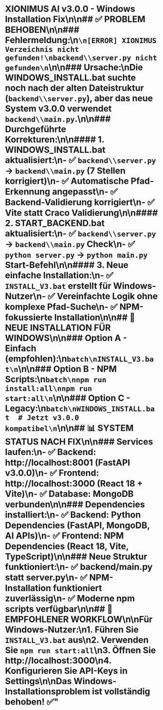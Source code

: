 # XIONIMUS AI v3.0.0 - Windows Installation Fix\n\n## ✅ **PROBLEM BEHOBEN**\n\n### **Fehlermeldung:**\n```\n[ERROR] XIONIMUS Verzeichnis nicht gefunden!\nbackend\\server.py nicht gefunden\n```\n\n### **Ursache:**\nDie WINDOWS_INSTALL.bat suchte noch nach der alten Dateistruktur (`backend\\server.py`), aber das neue System v3.0.0 verwendet `backend\\main.py`.\n\n### **Durchgeführte Korrekturen:**\n\n#### 1. **WINDOWS_INSTALL.bat aktualisiert:**\n- ✅ `backend\\server.py` → `backend\\main.py` (7 Stellen korrigiert)\n- ✅ Automatische Pfad-Erkennung angepasst\n- ✅ Backend-Validierung korrigiert\n- ✅ Vite statt Craco Validierung\n\n#### 2. **START_BACKEND.bat aktualisiert:**\n- ✅ `backend\\server.py` → `backend\\main.py` Check\n- ✅ `python server.py` → `python main.py` Start-Befehl\n\n#### 3. **Neue einfache Installation:**\n- ✅ `INSTALL_V3.bat` erstellt für Windows-Nutzer\n- ✅ Vereinfachte Logik ohne komplexe Pfad-Suche\n- ✅ NPM-fokussierte Installation\n\n## 🚀 **NEUE INSTALLATION FÜR WINDOWS**\n\n### **Option A - Einfach (empfohlen):**\n```batch\nINSTALL_V3.bat\n```\n\n### **Option B - NPM Scripts:**\n```batch\nnpm run install:all\nnpm run start:all\n```\n\n### **Option C - Legacy:**\n```batch\nWINDOWS_INSTALL.bat  # Jetzt v3.0.0 kompatibel\n```\n\n## 📊 **SYSTEM STATUS NACH FIX**\n\n### Services laufen:\n- ✅ **Backend:** http://localhost:8001 (FastAPI v3.0.0)\n- ✅ **Frontend:** http://localhost:3000 (React 18 + Vite)\n- ✅ **Database:** MongoDB verbunden\n\n### Dependencies installiert:\n- ✅ **Backend:** Python Dependencies (FastAPI, MongoDB, AI APIs)\n- ✅ **Frontend:** NPM Dependencies (React 18, Vite, TypeScript)\n\n### Neue Struktur funktioniert:\n- ✅ **backend/main.py** statt server.py\n- ✅ **NPM-Installation** funktioniert zuverlässig\n- ✅ **Moderne npm scripts** verfügbar\n\n## 🎯 **EMPFOHLENER WORKFLOW**\n\n**Für Windows-Nutzer:**\n1. Führen Sie `INSTALL_V3.bat` aus\n2. Verwenden Sie `npm run start:all`\n3. Öffnen Sie http://localhost:3000\n4. Konfigurieren Sie API-Keys in Settings\n\n**Das Windows-Installationsproblem ist vollständig behoben! ✅**"